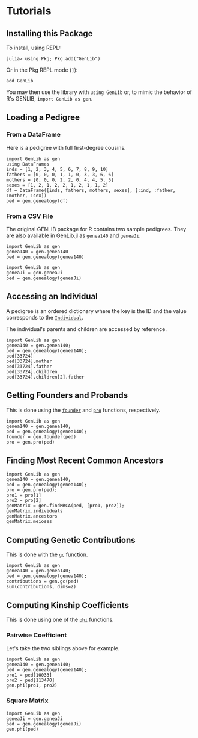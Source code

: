 # Tutorials

## Installing this Package

To install, using REPL:

```julia-repl
julia> using Pkg; Pkg.add("GenLib")
```

Or in the Pkg REPL mode (`]`):

```pkg
add GenLib
```

You may then use the library with `using GenLib` or, to mimic
the behavior of R's GENLIB, `import GenLib as gen`.

## Loading a Pedigree

### From a DataFrame

Here is a pedigree with full first-degree cousins.

```@example
import GenLib as gen
using DataFrames
inds = [1, 2, 3, 4, 5, 6, 7, 8, 9, 10]
fathers = [0, 0, 0, 1, 1, 0, 3, 3, 6, 6]
mothers = [0, 0, 0, 2, 2, 0, 4, 4, 5, 5]
sexes = [1, 2, 1, 2, 2, 1, 2, 1, 1, 2]
df = DataFrame([inds, fathers, mothers, sexes], [:ind, :father, :mother, :sex])
ped = gen.genealogy(df)
```

### From a CSV File

The original GENLIB package for R contains two sample pedigrees.
They are also available in GenLib.jl as [`genea140`](@ref) and [`geneaJi`](@ref).

```@repl
import GenLib as gen
genea140 = gen.genea140
ped = gen.genealogy(genea140)
```

```@repl
import GenLib as gen
geneaJi = gen.geneaJi
ped = gen.genealogy(geneaJi)
```

## Accessing an Individual

A pedigree is an ordered dictionary where the key is the ID
and the value corresponds to the [`Individual`](@ref).

The individual's parents and children are accessed by reference.

```@repl
import GenLib as gen
genea140 = gen.genea140;
ped = gen.genealogy(genea140);
ped[33724]
ped[33724].mother
ped[33724].father
ped[33724].children
ped[33724].children[2].father
```

## Getting Founders and Probands

This is done using the [`founder`](@ref) and [`pro`](@ref) functions, respectively.

```@repl
import GenLib as gen
genea140 = gen.genea140;
ped = gen.genealogy(genea140);
founder = gen.founder(ped)
pro = gen.pro(ped)
```

## Finding Most Recent Common Ancestors

```@repl
import GenLib as gen
genea140 = gen.genea140;
ped = gen.genealogy(genea140);
pro = gen.pro(ped);
pro1 = pro[1]
pro2 = pro[2]
genMatrix = gen.findMRCA(ped, [pro1, pro2]);
genMatrix.individuals
genMatrix.ancestors
genMatrix.meioses
```

## Computing Genetic Contributions

This is done with the [`gc`](@ref) function.

```@repl
import GenLib as gen
genea140 = gen.genea140;
ped = gen.genealogy(genea140);
contributions = gen.gc(ped)
sum(contributions, dims=2)
```

## Computing Kinship Coefficients

This is done using one of the [`phi`](@ref) functions.

### Pairwise Coefficient

Let's take the two siblings above for example.

```@example
import GenLib as gen
genea140 = gen.genea140;
ped = gen.genealogy(genea140);
pro1 = ped[10033]
pro2 = ped[113470]
gen.phi(pro1, pro2)
```

### Square Matrix

```@example
import GenLib as gen
geneaJi = gen.geneaJi
ped = gen.genealogy(geneaJi)
gen.phi(ped)
```
